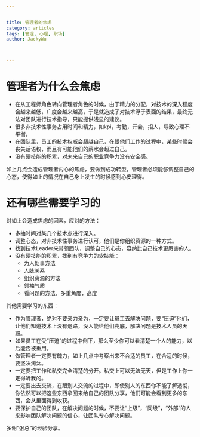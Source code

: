 ```yaml
---

   
title: 管理者的焦虑 
category: articles  
tags: [管理, 心理, 职场]  
author: JackyWu  
  


---
```


# 管理者为什么会焦虑

* 在从工程师角色转向管理者角色的时候，由于精力的分配，对技术的深入程度会越来越低，广度会越来越高，于是就造成了对技术浮于表面的结果，最终无法对团队进行技术指导，只能提供浅显的建议。
* 很多非技术性事务占用时间和精力，如kpi，考勤，开会，招人，导致心理不平衡。
* 在团队里，员工的技术权威会超越自己，在跟他们工作的过程中，某些时候会丧失话语权，而且有可能他们的薪水会超过自己。
* 没有硬技能的积累，对未来自己的职业竞争力没有安全感。

如上几点会造成管理者内心的焦虑，要做到成功转型，管理者必须能够调整自己的心态，使得如上的情况在自己身上发生的时候感到心安理得。

# 还有哪些需要学习的

对如上会造成焦虑的因素，应对的方法：

* 多抽时间对某几个技术点进行深入。
* 调整心态，对非技术性事务进行认可，他们是你组织资源的一种方式。
* 找到技术Leader来带领团队，调整自己的心态，容纳比自己技术更厉害的人。
* 没有硬技能的积累，找到有竞争力的软技能：
    * 为人处事方法
    * 人脉关系
    * 组织资源的方法
    * 领袖气质
    * 看问题的方法，多重角度，高度

其他需要学习的东西：

* 作为管理者，绝对不要亲力亲为，一定要让员工去解决问题，要“压迫”他们，让他们知道技术上没有退路，没人能给他们兜底，解决问题是技术人员的天职。
* 如果员工在受“压迫”的过程中倒下，那么至少你可以看清楚一个人的能力，以后能否被重用。
* 做管理者一定要有魄力，如上几点中考察出来不合适的员工，在合适的时候，要坚决淘汰。
* 一定要把工作和私交完全清楚的分开。私交上可以无法无天，但是工作上你一定得听我的。
* 一定要出去交流，在跟别人交流的过程中，即使别人的东西你不能了解透彻，你依然可以把这些东西拿回来给自己的团队分享，他们可能会看到更多的东西，会从里面得到收获。
* 要保护自己的团队，在解决问题的时候，不要让“上级”，“同级”，“外部”的人来影响团队解决问题的信心，让团队专心解决问题。

多谢“张总”的经验分享。




